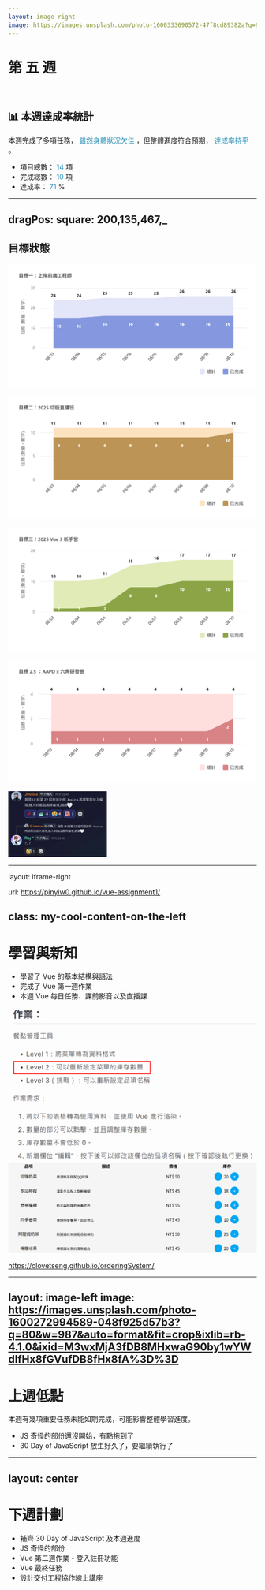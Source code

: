 ```yaml
---
layout: image-right
image: https://images.unsplash.com/photo-1600333690572-47f8cd89382a?q=80&w=1035&auto=format&fit=crop&ixlib=rb-4.1.0&ixid=M3wxMjA3fDB8MHxwaG90by1wYWdlfHx8fGVufDB8fHx8fA%3D%3D
---
```


# 第 五 週
<br/>

## 📊 本週達成率統計
本週完成了多項任務，<span v-mark.red="1"> 雖然身體狀況欠佳 </span>，但整體進度符合預期，<span v-mark.circle.green="3"> 達成率持平 </span>。

- 項目總數：<span v-click> 14 </span> 項
- 完成總數：<span v-click> 10 </span> 項
- 達成率：<span v-click v-mark.circle.orange="3"> 71 </span> %


<style>
  span {
    color: #2B90B6;
  }
</style>

<!-- 大家安安，好久不見XDD

[click] 上週的話身體欠佳跟大家請了假，而當週總項目為 14 項

[click] 實際完成總數為 10 項

[click] 達成率為 71% 保持持平
 -->
---
dragPos:
  square: 200,135,467,_
---

## 目標狀態

<div class="grid grid-cols-2 gap-x-4">
<div v-click>

![alt text](../public/week5-p1.png)
</div>
<div v-click>

![alt text](../public/week5-p2.png)
</div>
<div v-click>

![alt text](../public/week5-p3.png)
</div>
<div v-click>

![alt text](../public/week5-p4.png)
</div>  
<img v-drag="'square'" src="../public/week5-plus.png" v-click="4" width="200px">
</div>

<!--
[click] 目前履歷持續投遞中，也繼續在收無聲卡；預計 8 月底後調整履歷並且增加投遞 Vue 的公司
接案的案子完成了第一次驗收與修改

[click] 切版直播已經結束啦，最後剩最終作業而已 (備註：下一週把這個移到最後一張)

[click] vue 的部份後面學習與新知段落再說明

[click] 研發營本週就是開營典禮啦~ 在奇怪的地方看到了很多奇怪的熟面孔ww
-->

---
layout: iframe-right

url: https://pinyiw0.github.io/vue-assignment1/

class: my-cool-content-on-the-left
---

# 學習與新知
<v-clicks>

- 學習了 Vue 的基本結構與語法
- 完成了 Vue 第一週作業
- 本週 Vue 每日任務、課前影音以及直播課

</v-clicks>
<img v-click="2" src="../public/week5-news.png" />
<img v-click="2" src="../public/week5-homework.png" />

https://clovetseng.github.io/orderingSystem/

<!-- 
[click] 上週學習的 Vue 的基本結構與語法

[click] 上週開始學習了新框架 Vue 並且實作了第一週的作業，不過我暫時只有完成 lv2 等級ww，然後樂樂教練給我做巨美的是怎麼回事(???)

[click] 以及每日任務、及影音學習

-->
---
layout: image-left
image: https://images.unsplash.com/photo-1600272994589-048f925d57b3?q=80&w=987&auto=format&fit=crop&ixlib=rb-4.1.0&ixid=M3wxMjA3fDB8MHxwaG90by1wYWdlfHx8fGVufDB8fHx8fA%3D%3D
---

# 上週低點
本週有幾項重要任務未能如期完成，可能影響整體學習進度。

- JS 奇怪的部份還沒開始，有點拖到了
- 30 Day of JavaScript 放生好久了，要繼續執行了

<!-- 
[click] 
 -->
---
layout: center
---

# 下週計劃

- 補齊 30 Day of JavaScript 及本週進度
- JS 奇怪的部份
- Vue 第二週作業 - 登入註冊功能
- Vue 最終任務
- 設計交付工程協作線上講座
